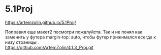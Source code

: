 # 5.1Proj
https://artemzolin.github.io/5.1Proj/



Поправил еще макет2 посмотри пожалуйста. Так и не понял как заменить  у футера margin-top: auto, чтобы футер прижимался всегда к низу страницы .  
https://github.com/ArtemZolin/4.1.3_Proj.git

